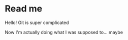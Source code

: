# Read me

Hello! Git is super complicated



Now I'm actually doing what I was supposed to... maybe
